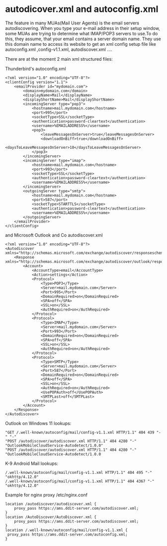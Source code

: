 # autodicover.xml and autoconfig.xml 

The feature in many MUAs(Mail User Agents) is the email servers autodiscovering. When you type your e-mail address in their setup window, some MUAs are trying to determine what IMAP/POP3 servers to use.To do this, they assume, that your email contains a server domain name. They use this domain name to access its website to get an xml config setup file like autoconfig.xml
,config-v1.1.xml, autodiscover.xml ....

There are at the moment 2 main xml structured files:

Thunderbird's
autoconfig.xml
```
<?xml version="1.0" encoding="UTF-8"?>
<clientConfig version="1.1">
    <emailProvider id="mydomain.com">
        <domain>mydomain.com</domain>
        <displayName>Mail</displayName>
        <displayShortName>Mail</displayShortName>
        <incomingServer type="pop3">
            <hostname>mail.mydomain.com</hostname>
            <port>995</port>
            <socketType>SSL</socketType>
            <authentication>password-cleartext</authentication>
            <username>%EMAILADDRESS%</username>
            <pop3>
                <leaveMessagesOnServer>true</leaveMessagesOnServer>
                <downloadOnBiff>true</downloadOnBiff>
                <daysToLeaveMessagesOnServer>10</daysToLeaveMessagesOnServer>
            </pop3>
        </incomingServer>
        <incomingServer type="imap">
            <hostname>mail.mydomain.com</hostname>
            <port>993</port>
            <socketType>SSL</socketType>
            <authentication>password-cleartext</authentication>
            <username>%EMAILADDRESS%</username>
        </incomingServer>
        <outgoingServer type="smtp">
            <hostname>mail.mydomain.com</hostname>
            <port>587</port>
            <socketType>STARTTLS</socketType>
            <authentication>password-cleartext</authentication>
            <username>%EMAILADDRESS%</username>
        </outgoingServer>
    </emailProvider>
</clientConfig>
```
and Microsoft Outlook and Co 
autodiscover.xml
```
<?xml version="1.0" encoding="UTF-8"?>
<Autodiscover xmlns="http://schemas.microsoft.com/exchange/autodiscover/responseschema/2006">
    <Response xmlns="http://schemas.microsoft.com/exchange/autodiscover/outlook/responseschema/2006a">
        <Account>
            <AccountType>email</AccountType>
            <Action>settings</Action>
            <Protocol>
                <Type>POP3</Type>
                <Server>mail.mydomain.com</Server>
                <Port>995</Port>
                <DomainRequired>on</DomainRequired>
                <SPA>off</SPA>
                <SSL>on</SSL>
                <AuthRequired>on</AuthRequired>
            </Protocol>
            <Protocol>
                <Type>IMAP</Type>
                <Server>mail.mydomain.com</Server>
                <Port>993</Port>
                <DomainRequired>on</DomainRequired>
                <SPA>off</SPA>
                <SSL>on</SSL>
                <AuthRequired>on</AuthRequired>
            </Protocol>
            <Protocol>
                <Type>SMTP</Type>
                <Server>mail.mydomain.com</Server>
                <Port>587</Port>
                <DomainRequired>on</DomainRequired>
                <SPA>off</SPA>
                <SSL>on</SSL>
                <AuthRequired>on</AuthRequired>
                <UsePOPAuth>off</UsePOPAuth>
                <SMTPLast>off</SMTPLast>
            </Protocol>
        </Account>
    </Response>
</Autodiscover>
```

Outlook on Windows 11 lookups:

```
"GET /.well-known/autoconfig/mail/config-v1.1.xml HTTP/1.1" 404 439 "-" "-"
"POST /autodiscover/autodiscover.xml HTTP/1.1" 404 4280 "-" "OutlookMobileCloudService-Autodetect/1.0.0"
"POST /autodiscover/autodiscover.xml HTTP/1.1" 404 4280 "-" "OutlookMobileCloudService-Autodetect/1.0.0

```

K-9 Android Mail lookups:
```
/.well-known/autoconfig/mail/config-v1.1.xml HTTP/1.1" 404 495 "-" "okhttp/4.12.0"
/.well-known/autoconfig/mail/config-v1.1.xml HTTP/1.1" 404 4367 "-" "okhttp/4.12.0"
```


Example for nginx proxy 
/etc/nginx.conf
```
location /autodiscover/autodiscover.xml {
    proxy_pass https://ams.ddit-server.com/autodiscover.xml;
}
location /AutoDiscover/AutoDiscover.xml {
    proxy_pass https://ams.ddit-server.com/autodiscover.xml;
}
location /.well-known/autoconfig/mail/config-v1.1.xml {
 proxy_pass https://ams.ddit-server.com/autoconfig.xml;
}
```

